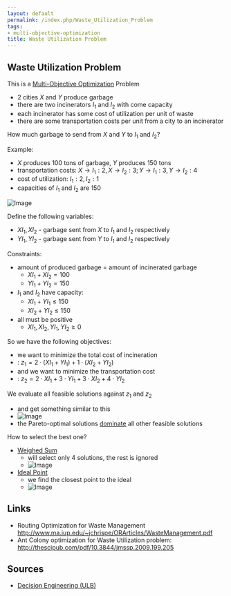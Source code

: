 ```yaml
---
layout: default
permalink: /index.php/Waste_Utilization_Problem
tags:
- multi-objective-optimization
title: Waste Utilization Problem
---
```

## Waste Utilization Problem
This is a [Multi-Objective Optimization](Multi-Objective_Optimization) Problem
- 2 cities $X$ and $Y$ produce garbage
- there are two incinerators $I_1$ and $I_2$ with come capacity
- each incinerator has some cost of utilization per unit of waste
- there are some transportation costs per unit from a city to an incinerator

How much garbage to send from $X$ and $Y$ to $I_1$ and $I_2$?


Example:
- $X$ produces 100 tons of garbage, $Y$ produces 150 tons
- transportation costs: $X \to I_1: 2, X \to I_2: 3; Y \to I_1: 3, Y \to I_2: 4$
- cost of utilization: $I_1: 2, I_2: 1$
- capacities of $I_1$ and $I_2$ are 150

<img src="https://raw.github.com/alexeygrigorev/wiki-figures/master/ulb/de/moo/waste-utilization.png" alt="Image">

Define the following variables:
- $XI_1, XI_2$ - garbage sent from $X$ to $I_1$ and $I_2$ respectively
- $YI_1, YI_2$ - garbage sent from $Y$ to $I_1$ and $I_2$ respectively

Constraints:
- amount of produced garbage = amount of incinerated garbage
  - $XI_1 + XI_2 = 100$
  - $YI_1 + YI_2 = 150$
- $I_1$ and $I_2$ have capacity:
  - $XI_1 + YI_1 \leqslant 150$
  - $XI_2 + YI_2 \leqslant 150$
- all must be positive
  - $XI_1, XI_2, YI_1, YI_2 \geqslant 0$

So we have the following objectives:
- we want to minimize the total cost of incineration
- : $z_1 = 2 \cdot (XI_1 + YI_1) + 1 \cdot (XI_2 + YI_2)$ 
- and we want to minimize the transportation cost
- : $z_2 = 2 \cdot XI_1 + 3 \cdot YI_1 + 3 \cdot XI_2 + 4 \cdot YI_2$ 

We evaluate all feasible solutions against $z_1$ and $z_2$
- and get something similar to this 
- <img src="https://raw.github.com/alexeygrigorev/wiki-figures/master/ulb/de/moo/waste-utilization-solutions.png" alt="Image">
- the Pareto-optimal solutions [dominate](Dominance) all other feasible solutions


How to select the best one?
- [Weighed Sum](Multi-Objective_Optimization_Weighed_Sum)
  - will select only 4 solutions, the rest is ignored
  - <img src="https://raw.github.com/alexeygrigorev/wiki-figures/master/ulb/de/moo/waste-utilization-solutions-weighted-sum.png" alt="Image">
- [Ideal Point](Ideal_Point)
  - we find the closest point to the ideal
  - <img src="https://raw.github.com/alexeygrigorev/wiki-figures/master/ulb/de/moo/ideal-point.png" alt="Image">


## Links
- Routing Optimization for Waste Management http://www.ma.iup.edu/~jchrispe/ORArticles/WasteManagement.pdf
- Ant Colony optimization for Waste Utilization problem: http://thescipub.com/pdf/10.3844/jmssp.2009.199.205 


## Sources
- [Decision Engineering (ULB)](Decision_Engineering_(ULB))
